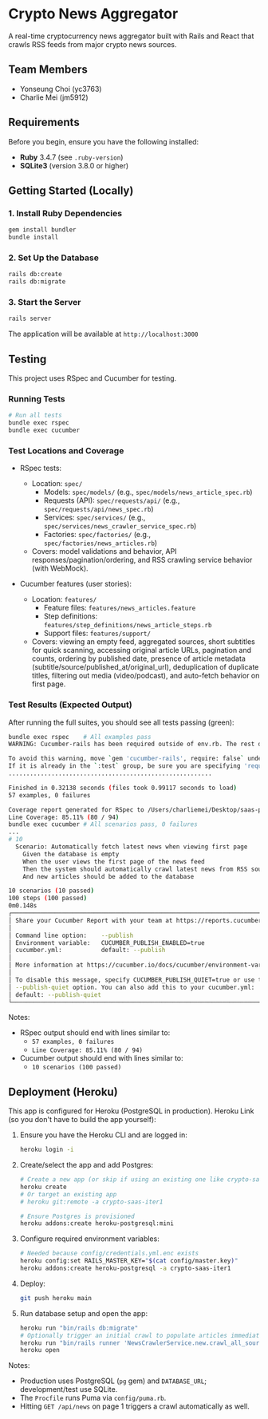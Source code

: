 # Crypto News Aggregator

A real-time cryptocurrency news aggregator built with Rails and React that crawls RSS feeds from major crypto news sources.

## Team Members

- Yonseung Choi (yc3763)
- Charlie Mei (jm5912)

## Requirements

Before you begin, ensure you have the following installed:

- **Ruby** 3.4.7 (see `.ruby-version`)
- **SQLite3** (version 3.8.0 or higher)

## Getting Started (Locally)

### 1. Install Ruby Dependencies

```bash
gem install bundler
bundle install
```

### 2. Set Up the Database

```bash
rails db:create
rails db:migrate
```

### 3. Start the Server

```bash
rails server
```

The application will be available at `http://localhost:3000`

## Testing

This project uses RSpec and Cucumber for testing.

### Running Tests

```bash
# Run all tests
bundle exec rspec
bundle exec cucumber

```

### Test Locations and Coverage

- RSpec tests:
  - Location: `spec/`
    - Models: `spec/models/` (e.g., `spec/models/news_article_spec.rb`)
    - Requests (API): `spec/requests/api/` (e.g., `spec/requests/api/news_spec.rb`)
    - Services: `spec/services/` (e.g., `spec/services/news_crawler_service_spec.rb`)
    - Factories: `spec/factories/` (e.g., `spec/factories/news_articles.rb`)
  - Covers: model validations and behavior, API responses/pagination/ordering, and RSS crawling service behavior (with WebMock).

- Cucumber features (user stories):
  - Location: `features/`
    - Feature files: `features/news_articles.feature`
    - Step definitions: `features/step_definitions/news_article_steps.rb`
    - Support files: `features/support/`
  - Covers: viewing an empty feed, aggregated sources, short subtitles for quick scanning, accessing original article URLs, pagination and counts, ordering by published date, presence of article metadata (subtitle/source/published_at/original_url), deduplication of duplicate titles, filtering out media (video/podcast), and auto-fetch behavior on first page.

### Test Results (Expected Output)

After running the full suites, you should see all tests passing (green):

```bash
bundle exec rspec    # All examples pass
WARNING: Cucumber-rails has been required outside of env.rb. The rest of loading is being deferred until env.rb is called.

To avoid this warning, move `gem 'cucumber-rails', require: false` under `group :test` in your Gemfile.
If it is already in the `:test` group, be sure you are specifying 'require: false'.
.........................................................

Finished in 0.32138 seconds (files took 0.99117 seconds to load)
57 examples, 0 failures

Coverage report generated for RSpec to /Users/charliemei/Desktop/saas-project-g6/coverage.
Line Coverage: 85.11% (80 / 94)
bundle exec cucumber # All scenarios pass, 0 failures
...
# 10
  Scenario: Automatically fetch latest news when viewing first page         # features/news_articles.feature:105
    Given the database is empty                                             # features/step_definitions/news_article_steps.rb:1
    When the user views the first page of the news feed                     # features/step_definitions/news_article_steps.rb:104
    Then the system should automatically crawl latest news from RSS sources # features/step_definitions/news_article_steps.rb:378
    And new articles should be added to the database                        # features/step_definitions/news_article_steps.rb:384

10 scenarios (10 passed)
100 steps (100 passed)
0m0.148s
┌──────────────────────────────────────────────────────────────────────────────┐
│ Share your Cucumber Report with your team at https://reports.cucumber.io     │
│                                                                              │
│ Command line option:    --publish                                            │
│ Environment variable:   CUCUMBER_PUBLISH_ENABLED=true                        │
│ cucumber.yml:           default: --publish                                   │
│                                                                              │
│ More information at https://cucumber.io/docs/cucumber/environment-variables/ │
│                                                                              │
│ To disable this message, specify CUCUMBER_PUBLISH_QUIET=true or use the      │
│ --publish-quiet option. You can also add this to your cucumber.yml:          │
│ default: --publish-quiet                                                     │
└──────────────────────────────────────────────────────────────────────────────┘
```


Notes:
- RSpec output should end with lines similar to:
  - `57 examples, 0 failures`
  - `Line Coverage: 85.11% (80 / 94)`
- Cucumber output should end with lines similar to:
  - `10 scenarios (100 passed)`

## Deployment (Heroku)

This app is configured for Heroku (PostgreSQL in production).
Heroku Link (so you don't have to build the app yourself): 

1. Ensure you have the Heroku CLI and are logged in:
   ```bash
   heroku login -i
   ```

2. Create/select the app and add Postgres:
   ```bash
   # Create a new app (or skip if using an existing one like crypto-saas-iter1)
   heroku create
   # Or target an existing app
   # heroku git:remote -a crypto-saas-iter1

   # Ensure Postgres is provisioned
   heroku addons:create heroku-postgresql:mini
   ```

3. Configure required environment variables:
   ```bash
   # Needed because config/credentials.yml.enc exists
   heroku config:set RAILS_MASTER_KEY="$(cat config/master.key)"
   heroku addons:create heroku-postgresql -a crypto-saas-iter1 
   ```

4. Deploy:
   ```bash
   git push heroku main
   ```

5. Run database setup and open the app:
   ```bash
   heroku run "bin/rails db:migrate"
   # Optionally trigger an initial crawl to populate articles immediately
   heroku run "bin/rails runner 'NewsCrawlerService.new.crawl_all_sources'"
   heroku open
   ```

Notes:
- Production uses PostgreSQL (`pg` gem) and `DATABASE_URL`; development/test use SQLite.
- The `Procfile` runs Puma via `config/puma.rb`.
 - Hitting `GET /api/news` on page 1 triggers a crawl automatically as well.
